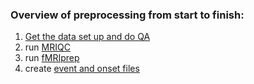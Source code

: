 ### Overview of preprocessing from start to finish:
1) [Get the data set up and do QA](./mri_setup_preproc.md)
2) run [MRIQC](./MRIQC/runningMRIQCrdac.md)
3) run [fMRIprep](./fMRIprep/runningfMRIprepRDAC.md)
4) create [event and onset files](./timingFilesSetup)
